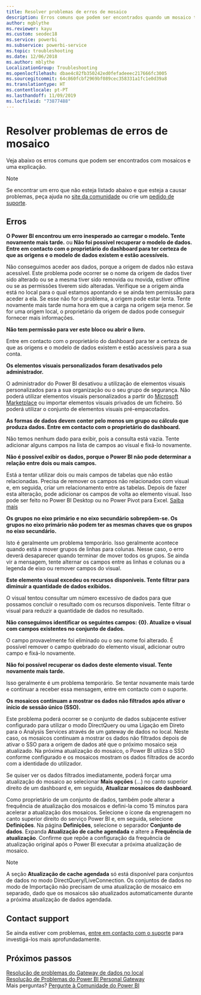 ```yaml
---
title: Resolver problemas de erros de mosaico
description: Erros comuns que podem ser encontrados quando um mosaico tenta ser atualizado no Power BI
author: mgblythe
ms.reviewer: kayu
ms.custom: seodec18
ms.service: powerbi
ms.subservice: powerbi-service
ms.topic: troubleshooting
ms.date: 12/06/2018
ms.author: mblythe
LocalizationGroup: Troubleshooting
ms.openlocfilehash: dbae4c82fb350242ed0fefadeeec217666fc3005
ms.sourcegitcommit: 64c860fcbf2969bf089cec358331a1fc1e0d39a8
ms.translationtype: HT
ms.contentlocale: pt-PT
ms.lasthandoff: 11/09/2019
ms.locfileid: "73877488"
---
```

# <a name="troubleshooting-tile-errors"></a>Resolver problemas de erros de mosaico
Veja abaixo os erros comuns que podem ser encontrados com mosaicos e uma explicação.

> [!NOTE]
> Se encontrar um erro que não esteja listado abaixo e que esteja a causar problemas, peça ajuda no [site da comunidade](https://community.powerbi.com/) ou crie um [pedido de suporte](https://powerbi.microsoft.com/support/).
> 
> 

## <a name="errors"></a>Erros
**O Power BI encontrou um erro inesperado ao carregar o modelo. Tente novamente mais tarde.**
ou **Não foi possível recuperar o modelo de dados. Entre em contacto com o proprietário do dashboard para ter certeza de que as origens e o modelo de dados existem e estão acessíveis.**

Não conseguimos aceder aos dados, porque a origem de dados não estava acessível. Este problema pode ocorrer se o nome da origem de dados tiver sido alterado ou se a mesma tiver sido removida ou movida, estiver offline ou se as permissões tiverem sido alteradas. Verifique se a origem ainda está no local para o qual estamos apontando e se ainda tem permissão para aceder a ela. Se esse não for o problema, a origem pode estar lenta. Tente novamente mais tarde numa hora em que a carga na origem seja menor. Se for uma origem local, o proprietário da origem de dados pode conseguir fornecer mais informações.

**Não tem permissão para ver este bloco ou abrir o livro.**

Entre em contacto com o proprietário do dashboard para ter a certeza de que as origens e o modelo de dados existem e estão acessíveis para a sua conta.

**Os elementos visuais personalizados foram desativados pelo administrador.**

O administrador do Power BI desativou a utilização de elementos visuais personalizados para a sua organização ou o seu grupo de segurança. Não poderá utilizar elementos visuais personalizados a partir do [Microsoft Marketplace](https://appsource.microsoft.com/marketplace/apps?page=1&product=power-bi-visuals) ou importar elementos visuais privados de um ficheiro. Só poderá utilizar o conjunto de elementos visuais pré-empacotados.


**As formas de dados devem conter pelo menos um grupo ou cálculo que produza dados. Entre em contacto com o proprietário do dashboard.**

Não temos nenhum dado para exibir, pois a consulta está vazia. Tente adicionar alguns campos na lista de campos ao visual e fixá-lo novamente.

**Não é possível exibir os dados, porque o Power BI não pode determinar a relação entre dois ou mais campos.**

Está a tentar utilizar dois ou mais campos de tabelas que não estão relacionadas. Precisa de remover os campos não relacionados com visual e, em seguida, criar um relacionamento entre as tabelas. Depois de fazer esta alteração, pode adicionar os campos de volta ao elemento visual. Isso pode ser feito no Power BI Desktop ou no Power Pivot para Excel. [Saiba mais](desktop-create-and-manage-relationships.md)

**Os grupos no eixo primário e no eixo secundário sobrepõem-se. Os grupos no eixo primário não podem ter as mesmas chaves que os grupos no eixo secundário.**

Isto é geralmente um problema temporário. Isso geralmente acontece quando está a mover grupos de linhas para colunas. Nesse caso, o erro deverá desaparecer quando terminar de mover todos os grupos. Se ainda vir a mensagem, tente alternar os campos entre as linhas e colunas ou a legenda de eixo ou remover campos do visual.  

**Este elemento visual excedeu os recursos disponíveis. Tente filtrar para diminuir a quantidade de dados exibidos.**

O visual tentou consultar um número excessivo de dados para que possamos concluir o resultado com os recursos disponíveis. Tente filtrar o visual para reduzir a quantidade de dados no resultado.

**Não conseguimos identificar os seguintes campos: {0}. Atualize o visual com campos existentes no conjunto de dados.**

O campo provavelmente foi eliminado ou o seu nome foi alterado. É possível remover o campo quebrado do elemento visual, adicionar outro campo e fixá-lo novamente.

**Não foi possível recuperar os dados deste elemento visual. Tente novamente mais tarde.**

Isso geralmente é um problema temporário. Se tentar novamente mais tarde e continuar a receber essa mensagem, entre em contacto com o suporte.

**Os mosaicos continuam a mostrar os dados não filtrados após ativar o início de sessão único (SSO).**

Este problema poderá ocorrer se o conjunto de dados subjacente estiver configurado para utilizar o modo DirectQuery ou uma Ligação em Direto para o Analysis Services através de um gateway de dados no local. Neste caso, os mosaicos continuam a mostrar os dados não filtrados depois de ativar o SSO para a origem de dados até que o próximo mosaico seja atualizado. Na próxima atualização do mosaico, o Power BI utiliza o SSO conforme configurado e os mosaicos mostram os dados filtrados de acordo com a identidade do utilizador. 

Se quiser ver os dados filtrados imediatamente, poderá forçar uma atualização do mosaico ao selecionar **Mais opções** (...) no canto superior direito de um dashboard e, em seguida, **Atualizar mosaicos do dashboard**.

Como proprietário de um conjunto de dados, também pode alterar a frequência de atualização dos mosaicos e defini-la como 15 minutos para acelerar a atualização dos mosaicos. Selecione o ícone da engrenagem no canto superior direito do serviço Power BI e, em seguida, selecione **Definições**. Na página **Definições**, selecione o separador **Conjunto de dados**. Expanda **Atualização de cache agendada** e altere a **Frequência de atualização**. Confirme que repõe a configuração da frequência de atualização original após o Power BI executar a próxima atualização de mosaico.

> [!NOTE]
> A seção **Atualização de cache agendada** só está disponível para conjuntos de dados no modo DirectQuery/LiveConnection. Os conjuntos de dados no modo de Importação não precisam de uma atualização de mosaico em separado, dado que os mosaicos são atualizados automaticamente durante a próxima atualização de dados agendada.

## <a name="contact-support"></a>Contact support
Se ainda estiver com problemas, [entre em contacto com o suporte](https://support.powerbi.com) para investigá-los mais aprofundadamente.

## <a name="next-steps"></a>Próximos passos
[Resolução de problemas do Gateway de dados no local](service-gateway-onprem-tshoot.md)  
[Resolução de Problemas do Power BI Personal Gateway](service-admin-troubleshooting-power-bi-personal-gateway.md)  
Mais perguntas? [Pergunte à Comunidade do Power BI](https://community.powerbi.com/)

